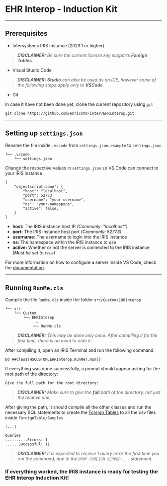 # EHR Interop - Induction Kit

---
## Prerequisites
- Intersystems IRIS Instance (2023.1 or higher)
> ***DISCLAIMER:** Be sure the current license key supports **Foreign Tables**.*
- Visual Studio Code
> ***DISCLAIMER:** **Studio** can also be used as an IDE, however some of the following steps apply only to **VSCode**.*
- Git

In case it have not been done yet, clone the current repository using `git`
```
git clone https://github.com/enricotm-inter/EHRInterop.git
```

---
## Setting up `settings.json`

Rename the file inside `.vscode` from `settings.json.example` to `settings.json`  
```
└── .vscode
    └── settings.json
```
Change the respective values in `settings.json` so VS Code can connect to your IRIS instance
```
{
    "objectscript.conn": {
        "host": "localhost",
        "port": 52773,
        "username": "your-username",
        "ns": "your-namespace",
        "active": false,
    }
}
```
- **host:** The IRIS instance host IP *(Commonly: "localhost")*
- **port:** The IRIS instance host port *(Commonly: 52773)*
- **username:** The username to login into the IRIS instance
- **ns:** The namespace within the IRIS instance to use
- **active:** Whether or not the server is connected to the IRIS instance *(Must be set to `true`)*
  
For more information on how to configure a server inside VS Code, check the [documentation](https://docs.intersystems.com/components/csp/docbook/DocBook.UI.Page.cls?KEY=GVSCO_config#GVSCO_config_basics_settings).

---
## Running `RunMe.cls`


Compile the file `RunMe.cls` inside the folder `src/Custom/EHRInterop`
```
└── src
    └── Custom
        └── EHRInterop
            ...
            └── RunMe.cls
```

> ***DISCLAIMER:** This may be done only once. After compiling it for the first time, there is no need to redo it.*

After compiling it, open an IRIS Terminal and run the following command:
```
Do ##class(HSCUSTOM.EHRInterop.RunMe).Run()
```

If everything was done successfully, a prompt should appear asking for the root path of the directory:
```
Give the full path for the root directory: 
```
> ***DISCLAIMER:** Make sure to give the **full** path of the directory, not just the relative one.*

After giving the path, it should compile all the other classes and run the necessary SQL statements to create the [Foreign Tables](https://docs.intersystems.com/supplychain20231/csp/docbook/Doc.View.cls?KEY=RSQL_createforeigntable) to all the csv files inside `ForeignTable/Samples`
```
[...]

Queries
..........Errors: 1
......Successful: 11
```
> ***DISCLAIMER:** It is expected to receive 1 query error the first time you run the command, due to the `DROP FOREIGN SERVER ...` statement.*

### If everything worked, the IRIS instance is ready for testing the EHR Interop Induction Kit!
